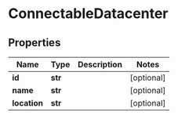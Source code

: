 # ConnectableDatacenter

## Properties
| Name | Type | Description | Notes |
| ------------ | ------------- | ------------- | ------------- |
| **id** | **str** |  | [optional]  |
| **name** | **str** |  | [optional]  |
| **location** | **str** |  | [optional]  |


